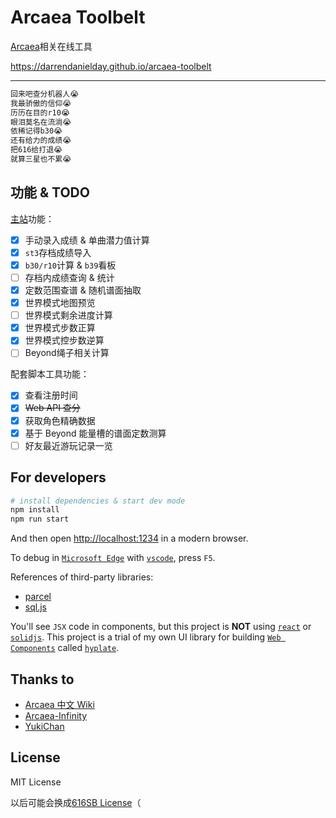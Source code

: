 # Arcaea Toolbelt

[Arcaea](https://arcaea.lowiro.com/)相关在线工具

<https://darrendanielday.github.io/arcaea-toolbelt>

---

```txt
回来吧查分机器人😭
我最骄傲的信仰😭
历历在目的r10😭
眼泪莫名在流淌😭
依稀记得b30😭
还有给力的成绩😭
把616给打退😭
就算三星也不累😭
```

## 功能 & TODO

[主站](https://darrendanielday.github.io/arcaea-toolbelt)功能：

- [x] 手动录入成绩 & 单曲潜力值计算
- [x] `st3`存档成绩导入
- [x] `b30/r10`计算 & `b39`看板
- [ ] 存档内成绩查询 & 统计
- [x] 定数范围查谱 & 随机谱面抽取
- [x] 世界模式地图预览
- [ ] 世界模式剩余进度计算
- [x] 世界模式步数正算
- [x] 世界模式控步数逆算
- [ ] Beyond绳子相关计算

配套脚本工具功能：

- [x] 查看注册时间
- [x] ~~Web API 查分~~
- [x] 获取角色精确数据
- [x] 基于 Beyond 能量槽的谱面定数测算
- [ ] 好友最近游玩记录一览

## For developers

```sh
# install dependencies & start dev mode
npm install
npm run start
```

And then open <http://localhost:1234> in a modern browser.

To debug in [`Microsoft Edge`](https://www.microsoft.com/edge) with [`vscode`](https://code.visualstudio.com), press `F5`.

References of third-party libraries:

- [parcel](https://parceljs.org/)
- [sql.js](https://sql.js.org)

You'll see `JSX` code in components, but this project is **NOT** using [`react`](https://react.dev) or [`solidjs`](https://www.solidjs.com). This project is a trial of my own UI library for building [`Web Components`](https://developer.mozilla.org/en-US/docs/Web/API/Web_components) called [`hyplate`](https://github.com/DarrenDanielDay/hyplate).

## Thanks to

- [Arcaea 中文 Wiki](https://wiki.arcaea.cn/)
- [Arcaea-Infinity](Arcaea-Infinity)
- [YukiChan](https://github.com/bsdayo/YukiChan/)

## License

MIT License

以后可能会换成[616SB License](https://github.com/Arcaea-Infinity/616SBLicense)（
